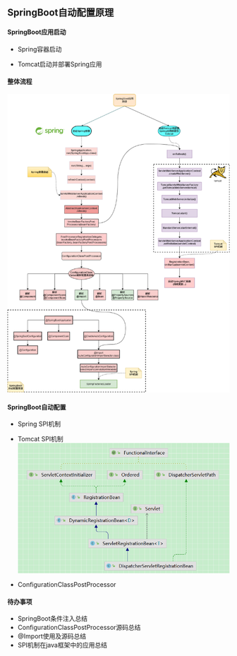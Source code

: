 ## SpringBoot自动配置原理

#### SpringBoot应用启动

- Spring容器启动

- Tomcat启动并部署Spring应用

#### 整体流程

![SpringBoot自动配置原理.png](/docs/imgs/SpringBoot自动配置原理.png)

#### SpringBoot自动配置

- Spring SPI机制
- Tomcat SPI机制
  <br>
![image-20220222000009607](/docs/imgs/image-20220222000009607.png)

- ConfigurationClassPostProcessor

#### 待办事项

- SpringBoot条件注入总结
- ConfigurationClassPostProcessor源码总结
- @Import使用及源码总结
- SPI机制在java框架中的应用总结

